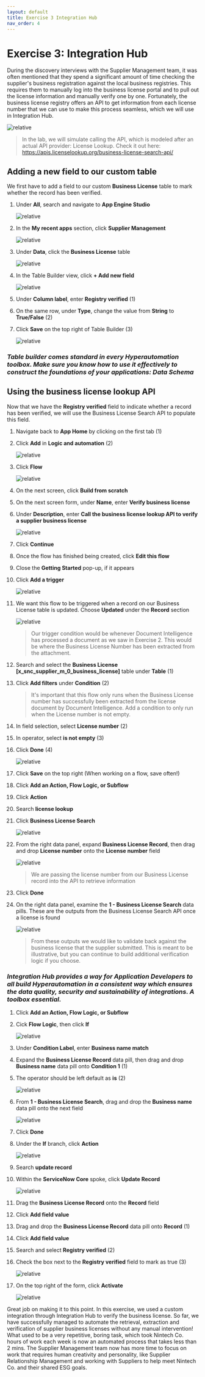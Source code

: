 ```yaml
---
layout: default
title: Exercise 3 Integration Hub
nav_order: 4
---
```


# Exercise 3: Integration Hub

During the discovery interviews with the Supplier Management team, it was often mentioned that they spend a significant amount of time checking the supplier's business registration against the local business registries. This requires them to manually log into the business license portal and to pull out the license information and manually verify one by one. Fortunately, the business license registry offers an API to get information from each license number that we can use to make this process seamless, which we will use in Integration Hub.

![relative](images/licenselookupapi.png)

> In the lab, we will simulate calling the API, which is modeled after an actual API provider: License Lookup. Check it out here: https://apis.licenselookup.org/business-license-search-api/

## Adding a new field to our custom table

We first have to add a field to our custom **Business License** table to mark whether the record has been verified.

1. Under **All**, search and navigate to **App Engine Studio**

    ![relative](images/openaes.png)

1. In the **My recent apps** section, click **Supplier Management**

    ![relative](images/openapp.png)

1. Under **Data**, click the **Business License** table

    ![relative](images/bltable.png)

1. In the Table Builder view, click **+ Add new field**

    ![relative](images/addnewfield.png)

1. Under **Column label**, enter **Registry verified** (1)

1. On the same row, under **Type**, change the value from **String** to **True/False** (2)

1. Click **Save** on the top right of Table Builder (3)

    ![relative](images/registryverified.png)

### ***Table builder comes standard in every Hyperautomation toolbox. Make sure you know how to use it effectively to construct the foundations of your applications: Data Schema***

## Using the business license lookup API

Now that we have the **Registry verified** field to indicate whether a record has been verified, we will use the Business License Search API to populate this field.

1. Navigate back to **App Home** by clicking on the first tab (1)

1. Click **Add** in **Logic and automation** (2)

    ![relative](images/apphome.png)

1. Click **Flow**

    ![relative](images/createflow.png)

1. On the next screen, click **Build from scratch**

1. On the next screen form, under **Name**, enter **Verify business license**

1. Under **Description**, enter **Call the business license lookup API to verify a supplier business license**

    ![relative](images/verifylicenseflow.png)

1. Click **Continue**

1. Once the flow has finished being created, click **Edit this flow**

1. Close the **Getting Started** pop-up, if it appears

1. Click **Add a trigger**

    ![relative](images/addtrigger.png)

1. We want this flow to be triggered when a record on our Business License table is updated. Choose **Updated** under the **Record** section

    ![relative](images/clickupdate.png)

    > Our trigger condition would be whenever Document Intelligence has processed a document as we saw in Exercise 2. This would be where the Business License Number has been extracted from the attachment.

1. Search and select the **Business License [x_snc_supplier_m_0_business_license]** table under **Table** (1)

1. Click **Add filters** under **Condition** (2)

    > It's important that this flow only runs when the Business License number has successfully been extracted from the license document by Document Intelligence. Add a condition to only run when the License number is not empty.

1. In field selection, select **License number** (2)

1. In operator, select **is not empty** (3)

1. Click **Done** (4)

    ![relative](images/updatedetails.png)

1. Click **Save** on the top right (When working on a flow, save often!)

1. Click **Add an Action, Flow Logic, or Subflow**

1. Click **Action**

1. Search **license lookup**

1. Click **Business License Search**

    ![relative](images/liclookapi.png)

1. From the right data panel, expand **Business License Record**, then drag and drop **License number** onto the **License number** field

    ![relative](images/poplic.png)

    > We are passing the license number from our Business License record into the API to retrieve information

1. Click **Done**

1. On the right data panel, examine the **1 - Business License Search** data pills. These are the outputs from the Business License Search API once a license is found

    ![relative](images/blsoutput.png)

    > From these outputs we would like to validate back against the business license that the supplier submitted. This is meant to be illustrative, but you can continue to build additional verification logic if you choose.

### ***Integration Hub provides a way for Application Developers to all build Hyperautomation in a consistent way which ensures the data quality, security and sustainability of integrations. A toolbox essential.***

1. Click **Add an Action, Flow Logic, or Subflow**

1. Cick **Flow Logic**, then click **If**

    ![relative](images/iflogic.png)

1. Under **Condition Label**, enter **Business name match**

1. Expand the **Business License Record** data pill, then drag and drop **Business name** data pill onto **Condition 1** (1)

1. The operator should be left default as **is** (2)

    ![relative](images/biznamematch1.png)

1. From **1 - Business License Search**, drag and drop the **Business name** data pill onto the next field

    ![relative](images/biznamematch2.png)

1. Click **Done**

1. Under the **If** branch, click **Action**

    ![relative](images/branchaction.png)

1. Search **update record**

1. Within the **ServiceNow Core** spoke, click **Update Record**

    ![relative](images/updaterecord.png)

1. Drag the **Business License Record** onto the **Record** field

1. Click **Add field value**

1. Drag and drop the **Business License Record** data pill onto **Record** (1)

1. Click **Add field value**

1. Search and select **Registry verified** (2)

1. Check the box next to the **Registry verified** field to mark as true (3)

    ![relative](images/verifystep.png)

1. On the top right of the form, click **Activate**

    ![relative](images/activateflow2.png)


Great job on making it to this point. In this exercise, we used a custom integration through Integration Hub to verify the business license. So far, we have successfully managed to automate the retrieval, extraction and verification of supplier business licenses without any manual intervention! What used to be a very repetitive, boring task, which took Nintech Co. hours of work each week is now an automated process that takes less than 2 mins. The Supplier Management team now has more time to focus on work that requires human creativity and personality, like Supplier Relationship Management and working with Suppliers to help meet Nintech Co. and their shared ESG goals.